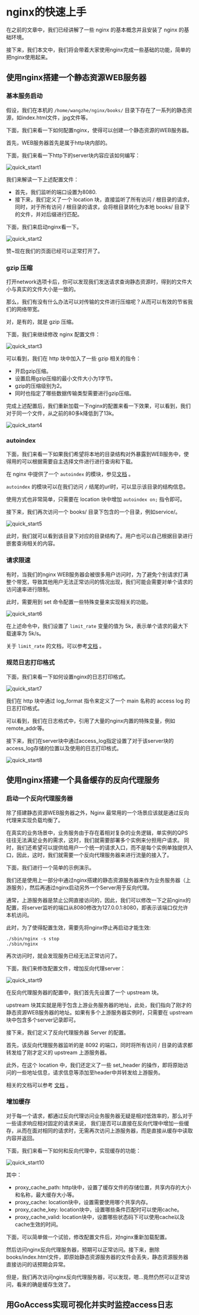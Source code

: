 # nginx的快速上手

在之前的文章中，我们已经讲解了一些 nginx 的基本概念并且安装了 nginx 的基础环境。

接下来，我们本文中，我们将会带着大家使用nginx完成一些基础的功能，简单的把nginx使用起来。

## 使用nginx搭建一个静态资源WEB服务器

### 基本服务启动

假设，我们在本机的 `/home/wangzhe/nginx/books/` 目录下存在了一系列的静态资源，如index.html文件，jpg文件等。

下面，我们来看一下如何配置nginx，使得可以创建一个静态资源的WEB服务器。

首先，WEB服务器首先是属于http块内部的。

下面，我们来看一下http下的server块内容应该如何编写：

![quick_start1](./picture/quick_start1.png)

我们来解读一下上述配置文件：

 - 首先，我们监听的端口设置为8080.
 - 接下来，我们定义了一个 location 块，直接监听了所有访问 / 根目录的请求，同时，对于所有访问 / 根目录的请求，会将根目录转化为本地 books/ 目录下的文件，并对后缀进行匹配。

下面，我们来启动nginx看一下。

![quick_start2](./picture/quick_start2.png)

赞~现在我们的页面已经可以正常打开了。

### gzip 压缩

打开network选项卡后，你可以发现我们发送请求查询静态资源时，得到的文件大小与真实的文件大小是一致的。

那么，我们有没有什么办法可以对传输的文件进行压缩呢？从而可以有效的节省我们的网络带宽。

对，是有的，就是 gzip 压缩。

下面，我们来继续修改 nginx 配置文件：

![quick_start3](./picture/quick_start3.png)

可以看到，我们在 http 块中加入了一些 gzip 相关的指令：

 - 开启gzip压缩。
 - 设置启用gzip压缩的最小文件大小为1字节。
 - gzip的压缩级别为2。
 - 同时也指定了哪些数据传输类型需要进行gzip压缩。


完成上述配置后，我们重新加载一下nginx的配置来看一下效果，可以看到，我们对于同一个文件，从之前的80多k降低到了13k。

![quick_start4](./picture/quick_start4.png)

### autoindex

下面，我们来看一下如果我们希望将本地的目录结构对外暴露到WEB服务中，使得用的可以根据需要自主选择文件进行进行查询和下载。

在 nginx 中提供了一个 `autoindex` 的模块，参见[文档](https://nginx.org/en/docs/http/ngx_http_autoindex_module.html) 。

`autoindex` 的模块可以在我们访问 `/` 结尾的url时，可以显示该目录的结构信息。

使用方式也非常简单，只需要在 location 块中增加 `autoindex on;` 指令即可。

接下来，我们再次访问一个 books/ 目录下包含的一个目录，例如service/。

![quick_start5](./picture/quick_start5.png)

此时，我们就可以看到该目录下对应的目录结构了。用户也可以自己根据目录进行嵌套查询相关的内容。

### 请求限速

有时，当我们的nginx WEB服务器会被很多用户访问时，为了避免个别请求打满整个带宽，导致其他用户无法正常访问的情况出现，我们可能会需要对单个请求的访问速率进行限制。

此时，需要用到 set 命令配置一些特殊变量来实现相关的功能。

![quick_start6](./picture/quick_start6.png)

在上述命令中，我们设置了 `limit_rate` 变量的值为 5k，表示单个请求的最大下载速率为 5k/s。

关于 `limit_rate` 的文档，可以参考[文档](https://nginx.org/en/docs/http/ngx_http_core_module.html#limit_rate) 。

### 规范日志打印格式

下面，我们来看一下如何设置nginx的日志打印格式。

![quick_start7](./picture/quick_start7.png)

我们在 http 块中通过 log_format 指令来定义了一个 main 名称的 access log 的日志打印格式。

可以看到，我们在日志格式中，引用了大量的nginx内置的特殊变量，例如remote_addr等。

接下来，我们在server块中通过access_log指定设置了对于该server块的access_log存储的位置以及使用的日志打印格式。

![quick_start8](./picture/quick_start8.png)


## 使用nginx搭建一个具备缓存的反向代理服务

### 启动一个反向代理服务器

除了搭建静态资源WEB服务器之外，Nginx 最常用的一个场景应该就是通过反向代理来实现负载均衡了。

在真实的业务场景中，业务服务由于存在着相对复杂的业务逻辑，单实例的QPS往往无法满足业务的需求，这时，我们就需要部署多个实例来分担用户请求。
同时，我们还希望可以提供给用户一个统一的请求入口，而不是每个实例单独提供入口，因此，这时，我们就需要一个反向代理服务器来进行流量的接入了。

下面，我们进行一个简单的示例演示。

我们还是使用上一部分中通过nginx搭建的静态资源服务器来作为业务服务器（上游服务），然后再通过nginx启动另外一个Server用于反向代理。

通常，上游服务器是禁止公网直接访问的，因此，我们可以修改一下之前nginx的配置，将server监听的端口从8080修改为127.0.0.1:8080，即表示该端口仅允许本机访问。

此时，为了使得配置生效，需要先将nginx停止再启动才能生效:

```shell
./sbin/nginx -s stop
./sbin/nginx
```

再次访问时，就会发现服务已经无法正常访问了。

下面，我们来修改配置文件，增加反向代理server：

![quick_start9](./picture/quick_start9.png)

在反向代理服务器的配置中，我们首先先设置了一个 upstream 块。

upstream 块其实就是用于包含上游业务服务器的地址，此处，我们指向了刚才的静态资源WEB服务器的地址。如果有多个上游服务器实例时，只需要在 upstream 块中包含多个server记录即可。

接下来，我们定义了反向代理服务器 Server 的配置。

首先，该反向代理服务器监听的是 8092 的端口，同时将所有访问 / 目录的请求都转发给了刚才定义的 upstream 上游服务器。

此外，在这个 location 中，我们还定义了一些 set_header 的操作，即将原始访问的一些地址信息，请求信息等添加至header中并转发给上游服务。

相关的文档可以参考 [文档](https://nginx.org/en/docs/http/ngx_http_proxy_module.html) 。

### 增加缓存

对于每一个请求，都通过反向代理访问业务服务器无疑是相对低效率的，那么对于一些请求响应相对固定的请求来说，
我们是否可以直接在反向代理中增加一些缓存，从而在面对相同的请求时，无需再次访问上游服务器，而是直接从缓存中读取内容并返回。

下面，我们来看一下如何和反向代理中，实现缓存的功能：

![quick_start10](./picture/quick_start10.png)

其中：

 - proxy_cache_path: http块中，设置了缓存文件的存储位置，共享内存的大小和名称，最大缓存大小等。
 - proxy_cache: location块中，设置需要使用哪个共享内存。
 - proxy_cache_key: location块中，设置哪些条件匹配时可以使用cache。
 - proxy_cache_valid: location块中，设置哪些状态码下可以使用cache以及cache生效的时间。

下面，可以简单做一个试验，修改配置文件后，对nginx重新加载配置。

然后访问nginx反向代理服务器，预期可以正常访问。接下来，删除books/index.html文件，即原始静态资源服务器的文件会丢失，静态资源服务器直接访问的话预期会异常。

但是，我们再次访问nginx反向代理服务器，可以发现，嗯...竟然仍然可以正常访问，看来的确是缓存生效了。


## 用GoAccess实现可视化并实时监控access日志

